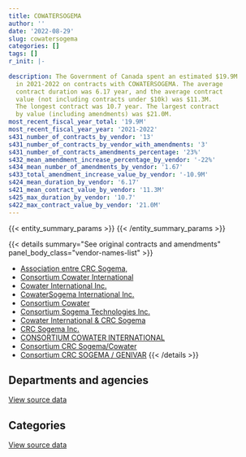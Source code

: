 ```yaml
---
title: COWATERSOGEMA
author: ''
date: '2022-08-29'
slug: cowatersogema
categories: []
tags: []
r_init: |-
  
description: The Government of Canada spent an estimated $19.9M
  in 2021-2022 on contracts with COWATERSOGEMA. The average
  contract duration was 6.17 year, and the average contract
  value (not including contracts under $10k) was $11.3M.
  The longest contract was 10.7 year. The largest contract
  by value (including amendments) was $21.0M.
most_recent_fiscal_year_total: '19.9M'
most_recent_fiscal_year_year: '2021-2022'
s431_number_of_contracts_by_vendor: '13'
s431_number_of_contracts_by_vendor_with_amendments: '3'
s431_number_of_contracts_amendments_percentage: '23%'
s432_mean_amendment_increase_percentage_by_vendor: '-22%'
s434_mean_number_of_amendments_by_vendor: '1.67'
s433_total_amendment_increase_value_by_vendor: '-10.9M'
s424_mean_duration_by_vendor: '6.17'
s421_mean_contract_value_by_vendor: '11.3M'
s425_max_duration_by_vendor: '10.7'
s422_max_contract_value_by_vendor: '21.0M'
---
```


<script src="/rmarkdown-libs/htmlwidgets/htmlwidgets.js"></script>
<link href="/rmarkdown-libs/datatables-css/datatables-crosstalk.css" rel="stylesheet" />
<script src="/rmarkdown-libs/datatables-binding/datatables.js"></script>
<script src="/rmarkdown-libs/jquery/jquery-3.6.0.min.js"></script>
<link href="/rmarkdown-libs/dt-core-bootstrap/css/dataTables.bootstrap.min.css" rel="stylesheet" />
<link href="/rmarkdown-libs/dt-core-bootstrap/css/dataTables.bootstrap.extra.css" rel="stylesheet" />
<script src="/rmarkdown-libs/dt-core-bootstrap/js/jquery.dataTables.min.js"></script>
<script src="/rmarkdown-libs/dt-core-bootstrap/js/dataTables.bootstrap.min.js"></script>
<link href="/rmarkdown-libs/crosstalk/css/crosstalk.min.css" rel="stylesheet" />
<script src="/rmarkdown-libs/crosstalk/js/crosstalk.min.js"></script>
<script src="/rmarkdown-libs/htmlwidgets/htmlwidgets.js"></script>
<link href="/rmarkdown-libs/datatables-css/datatables-crosstalk.css" rel="stylesheet" />
<script src="/rmarkdown-libs/datatables-binding/datatables.js"></script>
<script src="/rmarkdown-libs/jquery/jquery-3.6.0.min.js"></script>
<link href="/rmarkdown-libs/dt-core-bootstrap/css/dataTables.bootstrap.min.css" rel="stylesheet" />
<link href="/rmarkdown-libs/dt-core-bootstrap/css/dataTables.bootstrap.extra.css" rel="stylesheet" />
<script src="/rmarkdown-libs/dt-core-bootstrap/js/jquery.dataTables.min.js"></script>
<script src="/rmarkdown-libs/dt-core-bootstrap/js/dataTables.bootstrap.min.js"></script>
<link href="/rmarkdown-libs/crosstalk/css/crosstalk.min.css" rel="stylesheet" />
<script src="/rmarkdown-libs/crosstalk/js/crosstalk.min.js"></script>

{{< entity_summary_params >}}
{{< /entity_summary_params >}}

{{< details summary="See original contracts and amendments" panel_body_class="vendor-names-list" >}}
- [Association entre CRC Sogema,](https://search.open.canada.ca/en/ct/?sort=contract_value_f%20desc&page=1&search_text=%22Association%20entre%20CRC%20Sogema%2c%22)
- [Consortium Cowater International](https://search.open.canada.ca/en/ct/?sort=contract_value_f%20desc&page=1&search_text=%22Consortium%20Cowater%20International%22)
- [Cowater International Inc.](https://search.open.canada.ca/en/ct/?sort=contract_value_f%20desc&page=1&search_text=%22Cowater%20International%20Inc.%22)
- [CowaterSogema International Inc.](https://search.open.canada.ca/en/ct/?sort=contract_value_f%20desc&page=1&search_text=%22CowaterSogema%20International%20Inc.%22)
- [Consortium Cowater](https://search.open.canada.ca/en/ct/?sort=contract_value_f%20desc&page=1&search_text=%22Consortium%20Cowater%22)
- [Consortium Sogema Technologies Inc.](https://search.open.canada.ca/en/ct/?sort=contract_value_f%20desc&page=1&search_text=%22Consortium%20Sogema%20Technologies%20Inc.%22)
- [Cowater International & CRC Sogema](https://search.open.canada.ca/en/ct/?sort=contract_value_f%20desc&page=1&search_text=%22Cowater%20International%20%26%20CRC%20Sogema%22)
- [CRC Sogema Inc.](https://search.open.canada.ca/en/ct/?sort=contract_value_f%20desc&page=1&search_text=%22CRC%20Sogema%20Inc.%22)
- [CONSORTIUM COWATER INTERNATIONAL](https://search.open.canada.ca/en/ct/?sort=contract_value_f%20desc&page=1&search_text=%22CONSORTIUM%20COWATER%20INTERNATIONAL%22)
- [Consortium CRC Sogema/Cowater](https://search.open.canada.ca/en/ct/?sort=contract_value_f%20desc&page=1&search_text=%22Consortium%20CRC%20Sogema%2fCowater%22)
- [Consortium CRC SOGEMA / GENIVAR](https://search.open.canada.ca/en/ct/?sort=contract_value_f%20desc&page=1&search_text=%22Consortium%20CRC%20SOGEMA%20%2f%20GENIVAR%22)
{{< /details >}}

## Departments and agencies

<div id="htmlwidget-1" style="width:100%;height:auto;" class="datatables html-widget"></div>
<script type="application/json" data-for="htmlwidget-1">{"x":{"style":"bootstrap","filter":"none","vertical":false,"data":[["<a href=\"/departments/dfatd-maecd/\">Global Affairs Canada<\/a>"],[15648211.7],[17796074.78],[18268331.95],[19948621.83]],"container":"<table class=\"table table-striped table-hover row-border order-column display\">\n  <thead>\n    <tr>\n      <th>Department<\/th>\n      <th>2018-2019<\/th>\n      <th>2019-2020<\/th>\n      <th>2020-2021<\/th>\n      <th>2021-2022<\/th>\n    <\/tr>\n  <\/thead>\n<\/table>","options":{"order":[[4,"desc"]],"pageLength":10,"autoWidth":true,"columnDefs":[{"targets":1,"render":"function(data, type, row, meta) {\n    return type !== 'display' ? data : DTWidget.formatCurrency(data, \"$\", 2, 3, \",\", \".\", true, null);\n  }"},{"targets":2,"render":"function(data, type, row, meta) {\n    return type !== 'display' ? data : DTWidget.formatCurrency(data, \"$\", 2, 3, \",\", \".\", true, null);\n  }"},{"targets":3,"render":"function(data, type, row, meta) {\n    return type !== 'display' ? data : DTWidget.formatCurrency(data, \"$\", 2, 3, \",\", \".\", true, null);\n  }"},{"targets":4,"render":"function(data, type, row, meta) {\n    return type !== 'display' ? data : DTWidget.formatCurrency(data, \"$\", 2, 3, \",\", \".\", true, null);\n  }"},{"width":"16%","targets":[1,2,3,4]},{"className":"dt-right","targets":[1,2,3,4]}],"orderClasses":false}},"evals":["options.columnDefs.0.render","options.columnDefs.1.render","options.columnDefs.2.render","options.columnDefs.3.render"],"jsHooks":[]}</script>
<p class="text-right">
<a href="https://github.com/GoC-Spending/contracts-data/tree/main/data/out/vendors/cowatersogema/summary_by_fiscal_year_by_department.csv" class="source-data-link btn btn-link">View source data</a>
</p>

## Categories

<div id="htmlwidget-2" style="width:100%;height:auto;" class="datatables html-widget"></div>
<script type="application/json" data-for="htmlwidget-2">{"x":{"style":"bootstrap","filter":"none","vertical":false,"data":[["<a href=\"/categories/other/\">(Other)<\/a>","<a href=\"/categories/professional_services/\">Professional services<\/a>"],[6157371.09,9490840.61],[6676448.23,11119626.55],[6658206.57,11610125.38],[6658206.57,13290415.27]],"container":"<table class=\"table table-striped table-hover row-border order-column display\">\n  <thead>\n    <tr>\n      <th>Category<\/th>\n      <th>2018-2019<\/th>\n      <th>2019-2020<\/th>\n      <th>2020-2021<\/th>\n      <th>2021-2022<\/th>\n    <\/tr>\n  <\/thead>\n<\/table>","options":{"order":[[4,"desc"]],"dom":"t","pageLength":30,"autoWidth":true,"columnDefs":[{"targets":1,"render":"function(data, type, row, meta) {\n    return type !== 'display' ? data : DTWidget.formatCurrency(data, \"$\", 2, 3, \",\", \".\", true, null);\n  }"},{"targets":2,"render":"function(data, type, row, meta) {\n    return type !== 'display' ? data : DTWidget.formatCurrency(data, \"$\", 2, 3, \",\", \".\", true, null);\n  }"},{"targets":3,"render":"function(data, type, row, meta) {\n    return type !== 'display' ? data : DTWidget.formatCurrency(data, \"$\", 2, 3, \",\", \".\", true, null);\n  }"},{"targets":4,"render":"function(data, type, row, meta) {\n    return type !== 'display' ? data : DTWidget.formatCurrency(data, \"$\", 2, 3, \",\", \".\", true, null);\n  }"},{"width":"16%","targets":[1,2,3,4]},{"className":"dt-right","targets":[1,2,3,4]}],"orderClasses":false,"lengthMenu":[10,25,30,50,100]}},"evals":["options.columnDefs.0.render","options.columnDefs.1.render","options.columnDefs.2.render","options.columnDefs.3.render"],"jsHooks":[]}</script>
<p class="text-right">
<a href="https://github.com/GoC-Spending/contracts-data/tree/main/data/out/vendors/cowatersogema/summary_by_fiscal_year_by_category.csv" class="source-data-link btn btn-link">View source data</a>
</p>
